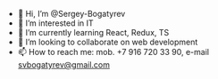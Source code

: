 - 👋 Hi, I’m @Sergey-Bogatyrev
- 👀 I’m interested in IT
- 🌱 I’m currently learning React, Redux, TS
- 💞️ I’m looking to collaborate on web development
- 📫 How to reach me: mob. +7 916 720 33 90, e-mail svbogatyrev@gmail.com

<!---
Sergey-Bogatyrev/Sergey-Bogatyrev is a ✨ special ✨ repository because its `README.md` (this file) appears on your GitHub profile.
You can click the Preview link to take a look at your changes.
--->
